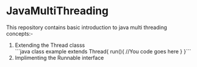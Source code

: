 <h1>JavaMultiThreading</h1>
<p>This repository contains basic introduction to java multi threading concepts:-<br /> 

<ol>
<li>Extending the Thread classs</li>
  ```java 
  class example extends Thread{
    run(){
      //You code goes here
    }
  }```
<li>Implimenting the Runnable interface</li>
</ol>
</p>
